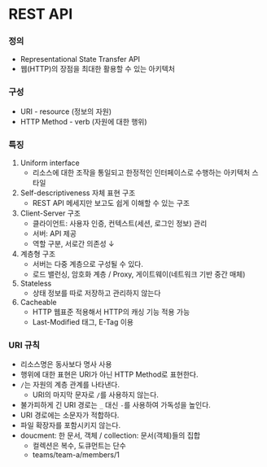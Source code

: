 # REST API

### 정의

- Representational State Transfer API
- 웹(HTTP)의 장점을 최대한 활용할 수 있는 아키텍처

### 구성

- URI - resource (정보의 자원)
- HTTP Method - verb (자원에 대한 행위)

### 특징

1. Uniform interface
    - 리소스에 대한 조작을 통일되고 한정적인 인터페이스로 수행하는 아키텍처 스타일
2. Self-descriptiveness 자체 표현 구조
    - REST API 메세지만 보고도 쉽게 이해할 수 있는 구조
3. Client-Server 구조
    - 클라이언트: 사용자 인증, 컨텍스트(세션, 로그인 정보) 관리
    - 서버: API 제공
    - 역할 구분, 서로간 의존성 ↓
4. 계층형 구조
    - 서버는 다중 계층으로 구성될 수 있다.
    - 로드 밸런싱, 암호화 계층 / Proxy, 게이트웨이(네트워크 기반 중간 매체)
5. Stateless
    - 상태 정보를 따로 저장하고 관리하지 않는다
6. Cacheable
    - HTTP 웹표준 적용해서 HTTP의 캐싱 기능 적용 가능
    - Last-Modified 태그, E-Tag 이용

### URI 규칙

- 리소스명은 동사보다 명사 사용
- 행위에 대한 표현은 URI가 아닌 HTTP Method로 표현한다.
- `/`는 자원의 계층 관계를 나타낸다.
    - URI의 마지막 문자로 `/`를 사용하지 않는다.
- 불가피하게 긴 URI 경로는 `_` 대신 `-`를 사용하여 가독성을 높인다.
- URI 경로에는 소문자가 적합하다.
- 파일 확장자를 포함시키지 않는다.
- doucment: 한 문서, 객체 / collection: 문서(객체)들의 집합
    - 컬렉션은 복수, 도큐먼트는 단수
    - teams/team-a/members/1
